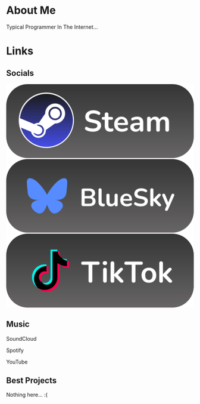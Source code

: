 # About Me

Typical
 Programmer In The Internet...
 
# Links

## Socials
<a href="https://steamcommunity.com/id/k44rme/" class="steam icon">
 <img src="icons/Steam Link.svg">
</a>

<a href="https://bsky.app/profile/k44rme.bsky.social">
 <img src="icons/BlueSky Link.svg">
</a>

<a href="https://tiktok.com/k44rme">
 <img src="icons/TikTok Link.svg">
</a>

## Music

SoundCloud

Spotify

YouTube

## Best Projects

Nothing here... :(
